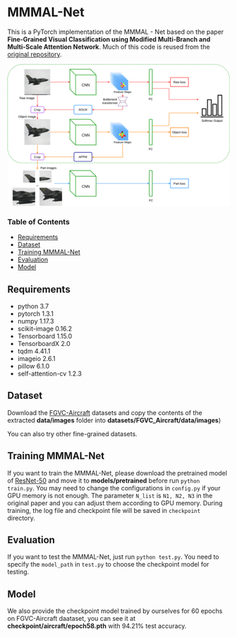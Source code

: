 # MMMAL-Net

This is a PyTorch implementation of the MMMAL - Net based on the paper **Fine-Grained Visual Classification using Modified Multi-Branch
and Multi-Scale Attention Network**. Much of this code is reused from the [original repository]( https://github.com/ZF4444/MMAL-Net).

![avatar](./MMMAL-NET.png)

### Table of Contents
- <a href='#requirements'>Requirements</a>
- <a href='#dataset'>Dataset</a>
- <a href='#training L-Net'>Training MMMAL-Net</a>
- <a href='#evaluation'>Evaluation</a>
- <a href='#model'>Model</a>


## Requirements
- python 3.7
- pytorch 1.3.1
- numpy 1.17.3
- scikit-image 0.16.2
- Tensorboard 1.15.0 
- TensorboardX 2.0
- tqdm 4.41.1
- imageio 2.6.1
- pillow 6.1.0
- self-attention-cv 1.2.3

## Dataset

Download the [FGVC-Aircraft](http://www.robots.ox.ac.uk/~vgg/data/fgvc-aircraft/archives/fgvc-aircraft-2013b.tar.gz) datasets and copy the contents of the extracted **data/images** folder into **datasets/FGVC_Aircraft/data/images**)

You can also try other fine-grained datasets. 

## Training MMMAL-Net
If you want to train the MMMAL-Net, please download the pretrained model of [ResNet-50](https://drive.google.com/open?id=1raU0m3zA52dh5ayQc3kB-7Ddusa0lOT-) and move it to **models/pretrained** before run ``python train.py``. You may need to change the configurations in ``config.py`` if your GPU memory is not enough. The parameter ``N_list`` is ``N1, N2, N3`` in the original paper and you can adjust them according to GPU memory. During training, the log file and checkpoint file will be saved in ``checkpoint`` directory. 

## Evaluation
If you want to test the MMMAL-Net, just run ``python test.py``. You need to specify the ``model_path`` in ``test.py`` to choose the checkpoint model for testing.

## Model
We also provide the checkpoint model trained by ourselves for 60 epochs on FGVC-Aircraft daataset, you can see it at **checkpoint/aircraft/epoch58.pth** with 94.21% test accuracy.
